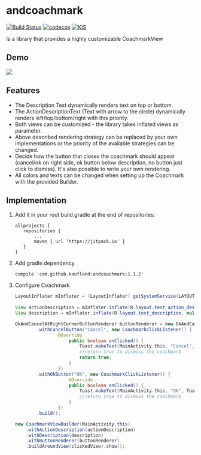 # andcoachmark

[![Build Status](https://travis-ci.org/Kaufland/andcoachmark.svg?branch=master)](https://travis-ci.org/Kaufland/andcoachmark)
[![codecov](https://codecov.io/gh/Kaufland/andcoachmark/branch/master/graph/badge.svg)](https://codecov.io/gh/Kaufland/andcoachmark)
[![KIS](https://img.shields.io/badge/KIS-awesome-red.svg)](http://www.spannende-it.de)


Is a library that provides a highly customizable CoachmarkView

## Demo

![](https://picload.org/image/rlrporga/ezgif-2-96da2400cb.gif)


## Features

* The Description Text dynamically renders text on top or bottom.
* The ActionDescriptionText (Text with arrow to the circle) dynamically renders left/top/bottom/right with this priority.
* Both views can be customized - the library takes inflated views as parameter.
* Above described rendering strategy can be replaced by your own implementations or the priority of the available strategies can be changed.
* Decide how the button that closes the coachmark should appear (cancel/ok on right side, ok button below description, no button just click to dismiss). It's also possible to write your own rendering.
* All colors and texts can be changed when setting up the Coachmark with the provided Builder.

## Implementation


1. Add it in your root build.gradle at the end of repositories:

	 ```
	allprojects {
		repositories {
			...
			maven { url 'https://jitpack.io' }
		}
	}
	```

2. Add gradle dependency

    ```
    compile 'com.github.kaufland:andcoachmark:1.1.2'
    ```

3. Configure Coachmark 

	``` java
	LayoutInflater mInflater = (LayoutInflater) getSystemService(LAYOUT_INFLATER_SERVICE);
	        
	View actionDescription = mInflater.inflate(R.layout.test_action_description, null);
	View description = mInflater.inflate(R.layout.test_description, null);

	OkAndCancelAtRightCornerButtonRenderer buttonRenderer = new OkAndCancelAtRightCornerButtonRenderer.Builder(this)
         	.withCancelButton("Cancel", new CoachmarkClickListener() {
                	@Override
                    	public boolean onClicked() {
                        	Toast.makeText(MainActivity.this, "Cancel", Toast.LENGTH_LONG).show();
                        	//return true to dismiss the coachmark
                        	return true;
                    	}
                	})
          	.withOkButton("OK", new CoachmarkClickListener() {
                    	@Override
                    	public boolean onClicked() {
                        	Toast.makeText(MainActivity.this, "OK", Toast.LENGTH_LONG).show();
                        	//return true to dismiss the coachmark
                    	}
                	})
          	.build();

	new CoachmarkViewBuilder(MainActivity.this)
    	.withActionDescription(actionDescription)
    	.withDescription(description)
    	.withButtonRenderer(buttonRenderer)
    	.buildAroundView(clickedView).show();
	```

